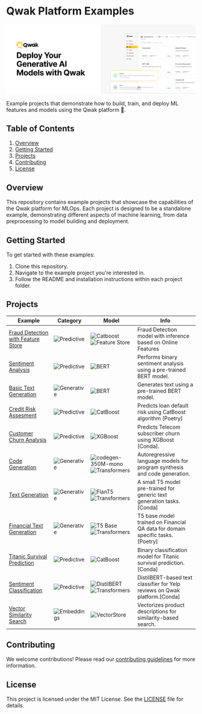 # Qwak Platform Examples

![Qwak Platform](https://github.com/qwak-ai/qwak-examples/raw/main/_static/llm_cover.png)

Example projects that demonstrate how to build, train, and deploy ML features and models using the Qwak platform 🦅.

## Table of Contents

1. [Overview](#overview)
2. [Getting Started](#getting-started)
3. [Projects](#projects)
4. [Contributing](#contributing)
5. [License](#license)

## Overview

This repository contains example projects that showcase the capabilities of the Qwak platform for MLOps. Each project is designed to be a standalone example, demonstrating different aspects of machine learning, from data preprocessing to model building and deployment.

## Getting Started

To get started with these examples:

1. Clone this repository.
2. Navigate to the example project you're interested in.
3. Follow the README and installation instructions within each project folder.


## Projects

| Example | Category | Model | Info |
|---------|------|----------|------|
| [Fraud Detection with Feature Store](./feature_set_quickstart_guide/) | ![Predictive](https://img.shields.io/badge/-Predictive-blue) | ![Catboost](https://img.shields.io/badge/-Catboost-%23D3D3D3) ![Feature Store](https://img.shields.io/badge/-Feature%20Store-%23D3D3D3) | Fraud Detection model with inference based on Online Features |
| [Sentiment Analysis](./bert_conda/) | ![Predictive](https://img.shields.io/badge/-Predictive-blue) | ![BERT](https://img.shields.io/badge/-BERT-%23D3D3D3) | Performs binary sentiment analysis using a pre-trained BERT model. |
| [Basic Text Generation ](./bert_conda_generative/) | ![Generative](https://img.shields.io/badge/-Generative-green) | ![BERT](https://img.shields.io/badge/-BERT-%23D3D3D3) | Generates text using a pre-trained BERT model. |
| [Credit Risk Assesment](./catboost_poetry/) | ![Predictive](https://img.shields.io/badge/-Predictive-blue) | ![CatBoost](https://img.shields.io/badge/-CatBoost-%23D3D3D3) | Predicts loan default risk using CatBoost algorithm [Poetry] |
| [Customer Churn Analysis](./churn_model_new/) | ![Predictive](https://img.shields.io/badge/-Predictive-blue) | ![XGBoost](https://img.shields.io/badge/-XGBoost-%23D3D3D3) | Predicts Telecom subscriber churn using XGBoost [Conda]. |
| [Code Generation](./codegen_conda/) | ![Generative](https://img.shields.io/badge/-Generative-green) | ![codegen-350M-mono](https://img.shields.io/badge/codegen--350M--mono-%23D3D3D3) ![Transformers](https://img.shields.io/badge/-Transformers-%23D3D3D3) | Autoregressive language models for program synthesis and code generation. |
| [Text Generation](flan_t5_poetry/) | ![Generative](https://img.shields.io/badge/-Generative-green) | ![FlanT5](https://img.shields.io/badge/-flan--t5--small-%23D3D3D3) ![Transformers](https://img.shields.io/badge/-Transformers-%23D3D3D3) | A small T5 model pre-trained for generic text generation tasks.[Conda] |
| [Financial Text Generation](./flan_t5_finetuned_poetry/) | ![Generative](https://img.shields.io/badge/-Generative-green) | ![T5 Base](https://img.shields.io/badge/-t5--base-%23D3D3D3) ![Transformers](https://img.shields.io/badge/-Transformers-%23D3D3D3) | T5 base model trained on Financial QA data for domain specific tasks.[Poetry] |
| [Titanic Survival Prediction](./titanic_conda/) | ![Predictive](https://img.shields.io/badge/-Predictive-blue) | ![CatBoost](https://img.shields.io/badge/-CatBoost-%23D3D3D3) | Binary classification model for Titanic survival prediction.[Conda] |
| [Sentiment Classification](./transformers_conda/) | ![Predictive](https://img.shields.io/badge/-Predictive-blue) | ![DistilBERT](https://img.shields.io/badge/-DistilBERT-%23D3D3D3) ![Transformers](https://img.shields.io/badge/-Transformers-%23D3D3D3) | DistilBERT-based text classifier for Yelp reviews on Qwak platform.[Conda] |
| [Vector Similarity Search](./vector_store/) | ![Embeddings](https://img.shields.io/badge/-Embeddings-orange) | ![VectorStore](https://img.shields.io/badge/-VectorStore-%23D3D3D3) | Vectorizes product descriptions for similarity-based search. |



## Contributing

We welcome contributions! Please read our [contributing guidelines](./CONTRIBUTING.md) for more information.

## License

This project is licensed under the MIT License. See the [LICENSE](./LICENSE) file for details.
